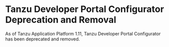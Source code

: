 # Tanzu Developer Portal Configurator Deprecation and Removal

As of Tanzu Application Platform 1.11, Tanzu Developer Portal Configurator has been deprecated and removed.